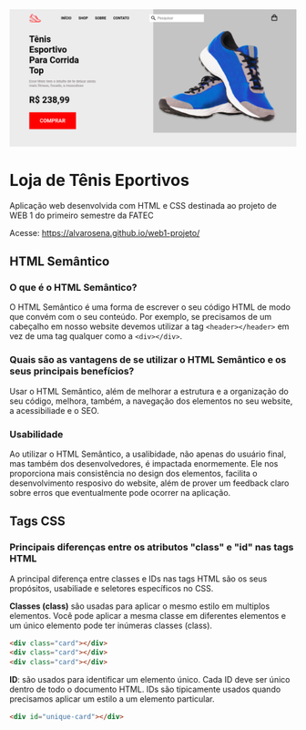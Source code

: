 <img title="Banner" src="./assets/banner.png">

# Loja de Tênis Eportivos
Aplicação web desenvolvida com HTML e CSS destinada ao projeto de WEB 1 do primeiro semestre da FATEC

Acesse: https://alvarosena.github.io/web1-projeto/

## HTML Semântico

### O que é o HTML Semântico?
O HTML Semântico é uma forma de escrever o seu código HTML de modo que convém com o seu conteúdo. Por exemplo, se precisamos de um cabeçalho em nosso website devemos utilizar a tag ```<header></header>``` em vez de uma tag qualquer como a ```<div></div>```.

### Quais são as vantagens de se utilizar o HTML Semântico e os seus principais benefícios?
Usar o HTML Semântico, além de melhorar a estrutura e a organização do seu código, melhora, também, a navegação dos elementos no seu website, a acessibiliade e o SEO.

### Usabilidade
Ao utilizar o HTML Semântico, a usalibidade, não apenas do usuário final, mas também dos desenvolvedores, é impactada enormemente. Ele nos proporciona mais consistência no design dos elementos, facilita o desenvolvimento resposivo do website, além de prover um feedback claro sobre erros que eventualmente pode ocorrer na aplicação.

## Tags CSS

### Principais diferenças entre os atributos "class" e "id" nas tags HTML
A principal diferença entre classes e IDs nas tags HTML são os seus propósitos, usabiliade e seletores específicos no CSS.

<strong>Classes (class)</strong> são usadas para aplicar o mesmo estilo em multiplos elementos. Você pode aplicar a mesma classe em diferentes elementos e um único elemento pode ter inúmeras classes (class).
```html
<div class="card"></div>
<div class="card"></div>
<div class="card"></div>
```

<strong>ID</strong>: são usados para identificar um elemento único. Cada ID deve ser único dentro de todo o documento HTML. IDs são tipicamente usados quando precisamos aplicar um estilo a um elemento particular.

```html
<div id="unique-card"></div>
```